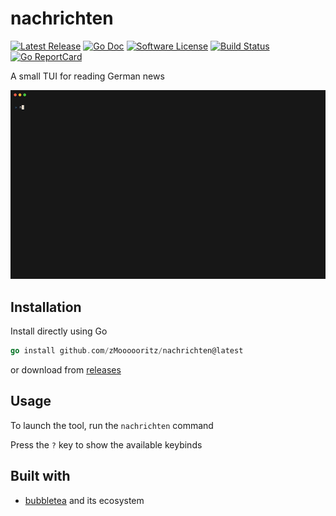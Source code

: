 
nachrichten
======

[![Latest Release](https://img.shields.io/github/release/zMoooooritz/nachrichten.svg?style=for-the-badge)](https://github.com/zMoooooritz/nachrichten/releases)
[![Go Doc](https://img.shields.io/badge/godoc-reference-blue.svg?style=for-the-badge)](https://pkg.go.dev/github.com/zMoooooritz/nachrichten)
[![Software License](https://img.shields.io/badge/license-MIT-blue.svg?style=for-the-badge)](/LICENSE)
[![Build Status](https://img.shields.io/github/actions/workflow/status/zMoooooritz/nachrichten/build.yml?branch=master&style=for-the-badge)](https://github.com/zMoooooritz/nachrichten/actions)
[![Go ReportCard](https://goreportcard.com/badge/github.com/zMoooooritz/nachrichten?style=for-the-badge)](https://goreportcard.com/report/zMoooooritz/nachrichten)

A small TUI for reading German news

<img alt="Welcome to nachrichten" src="https://github.com/zMoooooritz/nachrichten/blob/media/media/demo.gif" width="800" />

## Installation 
Install directly using Go
```go
go install github.com/zMoooooritz/nachrichten@latest
```
or download from [releases](https://github.com/zMoooooritz/nachrichten/releases)

## Usage
To launch the tool, run the `nachrichten` command

Press the `?` key to show the available keybinds

## Built with
- [bubbletea](https://github.com/charmbracelet/bubbletea) and its ecosystem


